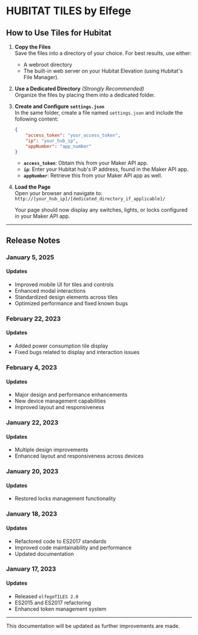 <!-- markdownlint-disable MD024 -->

# HUBITAT TILES by Elfege

## How to Use Tiles for Hubitat

1. **Copy the Files**  
   Save the files into a directory of your choice. For best results, use either:  
   - A webroot directory  
   - The built-in web server on your Hubitat Elevation (using Hubitat's File Manager).

2. **Use a Dedicated Directory** *(Strongly Recommended)*  
   Organize the files by placing them into a dedicated folder.

3. **Create and Configure `settings.json`**  
   In the same folder, create a file named `settings.json` and include the following content:

   ```json
   {
       "access_token": "your_access_token",
       "ip": "your_hub_ip",
       "appNumber": "app_number"
   }
   ```

   - **`access_token`**: Obtain this from your Maker API app.  
   - **`ip`**: Enter your Hubitat hub's IP address, found in the Maker API app.  
   - **`appNumber`**: Retrieve this from your Maker API app as well.

4. **Load the Page**  
   Open your browser and navigate to:  
   `http://[your_hub_ip]/[dedicated_directory_if_applicable]/`  

   Your page should now display any switches, lights, or locks configured in your Maker API app.

---

## Release Notes

### January 5, 2025

#### Updates

- Improved mobile UI for tiles and controls
- Enhanced modal interactions
- Standardized design elements across tiles
- Optimized performance and fixed known bugs

### February 22, 2023

#### Updates

- Added power consumption tile display
- Fixed bugs related to display and interaction issues

### February 4, 2023

#### Updates

- Major design and performance enhancements
- New device management capabilities
- Improved layout and responsiveness

### January 22, 2023

#### Updates

- Multiple design improvements
- Enhanced layout and responsiveness across devices

### January 20, 2023

#### Updates

- Restored locks management functionality

### January 18, 2023

#### Updates

- Refactored code to ES2017 standards
- Improved code maintainability and performance
- Updated documentation

### January 17, 2023

#### Updates

- Released `elfegeTILES 2.0`
- ES2015 and ES2017 refactoring
- Enhanced token management system

---

This documentation will be updated as further improvements are made.
